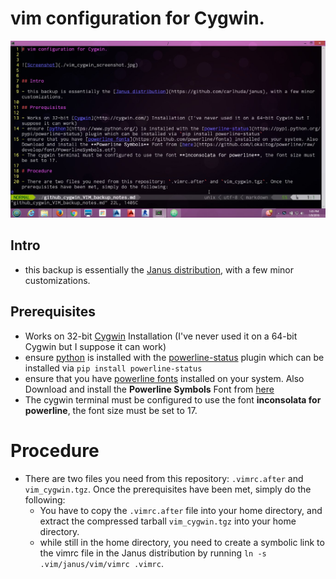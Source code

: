 # vim configuration for Cygwin.


![Screenshot](./vim_cygwin_screenshot.jpg)


## Intro

- this backup is essentially the [Janus distribution](https://github.com/carlhuda/janus), with a few minor customizations.


## Prerequisites

- Works on 32-bit [Cygwin](http://cygwin.com/) Installation (I've never used it on a 64-bit Cygwin but I suppose it can work)
- ensure [python](https://www.python.org/) is installed with the [powerline-status](https://pypi.python.org/pypi/powerline-status) plugin which can be installed via `pip install powerline-status`
- ensure that you have [powerline fonts](https://github.com/powerline/fonts) installed on your system. Also Download and install the **Powerline Symbols** Font from [here](https://github.com/Lokaltog/powerline/raw/develop/font/PowerlineSymbols.otf)
- The cygwin terminal must be configured to use the font **inconsolata for powerline**, the font size must be set to 17.


# Procedure

- There are two files you need from this repository: `.vimrc.after` and `vim_cygwin.tgz`. Once the prerequisites have been met, simply do the following:
  - You have to copy the `.vimrc.after` file into your home directory, and extract the compressed tarball `vim_cygwin.tgz` into your home directory.
  - while still in the home directory, you need to create a symbolic link to the vimrc file in the Janus distribution by running `ln -s .vim/janus/vim/vimrc .vimrc`.
